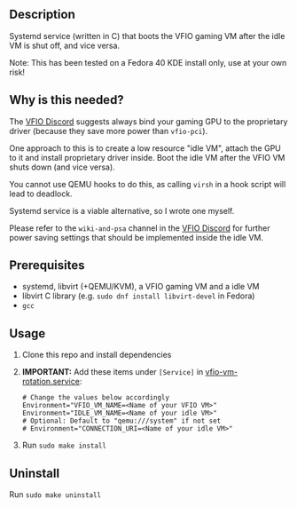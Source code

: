 ## Description

Systemd service (written in C) that boots the VFIO gaming VM after the idle VM is shut off, and vice versa.

Note: This has been tested on a Fedora 40 KDE install only, use at your own risk!

## Why is this needed?

The [VFIO Discord](https://discord.com/invite/f63cXwH) suggests always bind your gaming GPU to the proprietary driver (because they save more power than `vfio-pci`).

One approach to this is to create a low resource "idle VM", attach the GPU to it and install proprietary driver inside. Boot the idle VM after the VFIO VM shuts down (and vice versa).

You cannot use QEMU hooks to do this, as calling `virsh` in a hook script will lead to deadlock.

Systemd service is a viable alternative, so I wrote one myself.

Please refer to the `wiki-and-psa` channel in the [VFIO Discord](https://discord.com/invite/f63cXwH) for further power saving settings that should be implemented inside the idle VM.

## Prerequisites  

- systemd, libvirt (+QEMU/KVM), a VFIO gaming VM and a idle VM
- libvirt C library (e.g. `sudo dnf install libvirt-devel` in Fedora)
- `gcc`

## Usage

1. Clone this repo and install dependencies
2. **IMPORTANT:** Add these items under `[Service]` in [vfio-vm-rotation.service](./vfio-vm-rotation.service):

    ```
    # Change the values below accordingly
    Environment="VFIO_VM_NAME=<Name of your VFIO VM>"
    Environment="IDLE_VM_NAME=<Name of your idle VM>"
    # Optional: Default to "qemu:///system" if not set
    # Environment="CONNECTION_URI=<Name of your idle VM>"
    ```

3. Run `sudo make install`

## Uninstall

Run `sudo make uninstall`
